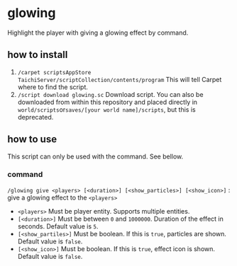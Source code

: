 # glowing

Highlight the player with giving a glowing effect by command.

## how to install

1. `/carpet scriptsAppStore TaichiServer/scriptCollection/contents/program`
    This will tell Carpet where to find the script.
1. `/script download glowing.sc`
    Download script. You can also be downloaded from within this repository and placed directly in `world/scripts`or`saves/[your world name]/scripts`, but this is deprecated.

## how to use

This script can only be used with the command. See bellow.

### command
`/glowing give <players> [<duration>] [<show_particles>] [<show_icon>]` : give a glowing effect to the `<players>`
- `<players>`
Must be player entity. Supports multiple entities.
- `[<duration>]`
Must be between `0` and `1000000`. Duration of the effect in seconds. Default value is `5`.
- `[<show_partiles>]`
Must be boolean. If this is `true`, particles are shown. Default value is `false`.
- `[<show_icon>]`
Must be boolean. If this is `true`, effect icon is shown. Default value is `false`.